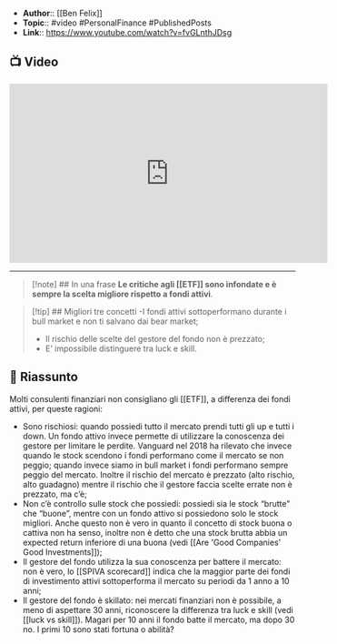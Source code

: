 - **Author**:: [[Ben Felix]]
- **Topic**:: #video #PersonalFinance #PublishedPosts
- **Link**:: https://www.youtube.com/watch?v=fvGLnthJDsg

## 📺 Video
<div class="iframe-container">
  <iframe width="560" height="315" src="https://www.youtube.com/embed/fvGLnthJDsg" title="YouTube video player" frameborder="0" allow="accelerometer; autoplay; clipboard-write; encrypted-media; gyroscope; picture-in-picture" allowfullscreen></iframe>
</div>

---

> [!note] ## In una frase
> **Le critiche agli [[ETF]] sono infondate e è sempre la scelta migliore rispetto a fondi attivi**.

> [!tip] ## Migliori tre concetti
> -I fondi attivi sottoperformano durante i bull market e non ti salvano dai bear market;
> - Il rischio delle scelte del gestore del fondo non è prezzato;
> - E’ impossibile distinguere tra luck e skill.

## 📒 Riassunto
Molti consulenti finanziari non consigliano gli [[ETF]], a differenza dei fondi attivi, per queste ragioni:

- Sono rischiosi: quando possiedi tutto il mercato prendi tutti gli up e tutti i down. Un fondo attivo invece permette di utilizzare la conoscenza dei gestore per limitare le perdite. Vanguard nel 2018 ha rilevato che invece quando le stock scendono i fondi performano come il mercato se non peggio; quando invece siamo in bull market i fondi performano sempre peggio del mercato. Inoltre il rischio del mercato è prezzato (alto rischio, alto guadagno) mentre il rischio che il gestore faccia scelte errate non è prezzato, ma c’è;
-   Non c’è controllo sulle stock che possiedi: possiedi sia le stock “brutte” che “buone”, mentre con un fondo attivo si possiedono solo le stock migliori. Anche questo non è vero in quanto il concetto di stock buona o cattiva non ha senso, inoltre non è detto che una stock brutta abbia un expected return inferiore di una buona (vedi [[Are 'Good Companies' Good Investments]]);
-   Il gestore del fondo utilizza la sua conoscenza per battere il mercato: non è vero, lo [[SPIVA scorecard]] indica che la maggior parte dei fondi di investimento attivi sottoperforma il mercato su periodi da 1 anno a 10 anni;
-   Il gestore del fondo è skillato: nei mercati finanziari non è possibile, a meno di aspettare 30 anni, riconoscere la differenza tra luck e skill (vedi [[luck vs skill]]). Magari per 10 anni il fondo batte il mercato, ma dopo 30 no. I primi 10 sono stati fortuna o abilità?